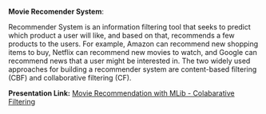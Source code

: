 **Movie Recomender System**:

Recommender System is an information filtering tool that seeks to predict which product a user will like, and based on that, recommends a few products to the users.
For example, Amazon can recommend new shopping items to buy, Netflix can recommend new movies to watch, and Google can recommend news that a user might be interested in. The two widely used approaches for building a recommender system are content-based filtering (CBF) and collaborative filtering (CF).

**Presentation Link:**
[Movie Recommendation with MLib - Colabarative Filtering](https://docs.google.com/presentation/d/1hHPthH_E6TzjCyknLORaDIyG_aFvpDZbe6kQzfv3Eag/edit?usp=sharing "Movie Recommendation with MLib - Colabarative Filtering")


